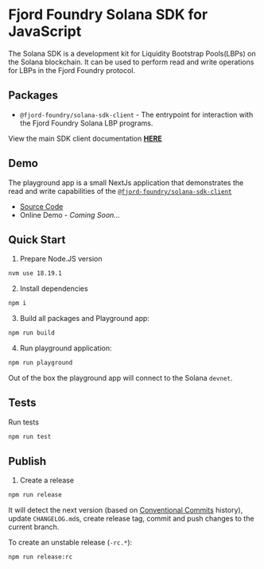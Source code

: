 # Fjord Foundry Solana SDK for JavaScript

The Solana SDK is a development kit for Liquidity Bootstrap Pools(LBPs) on the Solana blockchain. It can be used to perform read and write operations for LBPs in the Fjord Foundry protocol.

## Packages

- `@fjord-foundry/solana-sdk-client` - The entrypoint for interaction with the Fjord Foundry Solana LBP programs.

View the main SDK client documentation **[HERE](packages/client/README.md)**

## Demo

The playground app is a small NextJs application that demonstrates the read and write capabilities of the [`@fjord-foundry/solana-sdk-client`](packages/client/README.md)

- [Source Code](playground)
- Online Demo - *Coming Soon...*

## Quick Start

1. Prepare Node.JS version

  ```bash
  nvm use 18.19.1
  ```

2. Install dependencies

  ```bash
  npm i
  ```

3. Build all packages and Playground app:

  ```bash
  npm run build
  ```

4. Run playground application:

  ```bash
  npm run playground
  ```

  Out of the box the playground app will connect to the Solana `devnet`.

## Tests

Run tests

```bash
npm run test
```

## Publish

1. Create a release

  ```bash
  npm run release
  ```

  It will detect the next version (based on [Conventional Commits](https://www.conventionalcommits.org/) history), update `CHANGELOG.md`s, create release tag, commit and push changes to the current branch.

  To create an unstable release (`-rc.*`):

  ```bash
  npm run release:rc
  ```
  
